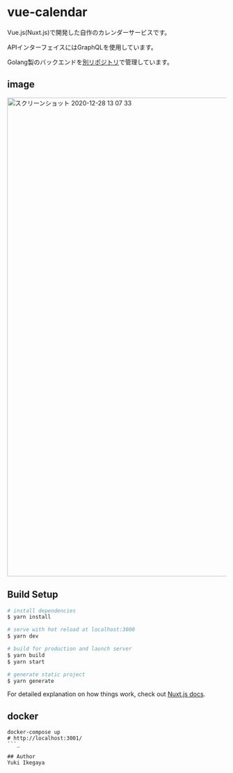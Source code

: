 # vue-calendar
Vue.js(Nuxt.js)で開発した自作のカレンダーサービスです。

APIインターフェイスにはGraphQLを使用しています。

Golang製のバックエンドを[別リポジトリ](https://github.com/ikeyu0806/calendar-backend)で管理しています。

## image
<img width="1097" alt="スクリーンショット 2020-12-28 13 07 33" src="https://user-images.githubusercontent.com/30525452/103451068-99c48a80-4d02-11eb-8ba1-eb848e6246c6.png">

## Build Setup

```bash
# install dependencies
$ yarn install

# serve with hot reload at localhost:3000
$ yarn dev

# build for production and launch server
$ yarn build
$ yarn start

# generate static project
$ yarn generate
```

For detailed explanation on how things work, check out [Nuxt.js docs](https://nuxtjs.org).

## docker
```
docker-compose up
# http://localhost:3001/
```_

## Author
Yuki Ikegaya

